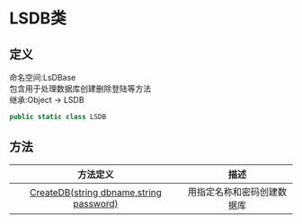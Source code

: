 # LSDB类
## 定义
命名空间:LsDBase    
包含用于处理数据库创建删除登陆等方法    
继承:Object -> LSDB   
```C#
public static class LSDB
```
## 方法
|方法定义|描述|
|:----:|:----:|
|[CreateDB(string dbname,string password)](/Docs/Functins/LSDB_CreateDB.md)|用指定名称和密码创建数据库|

